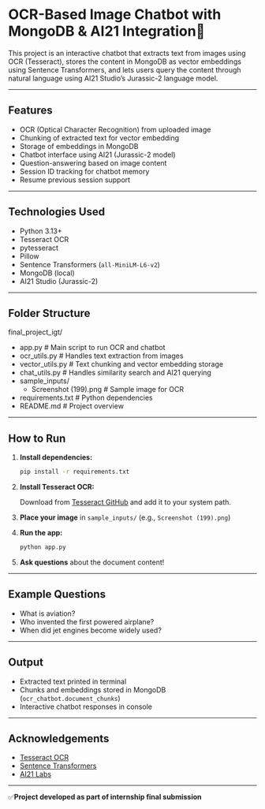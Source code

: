 # OCR-Based Image Chatbot with MongoDB & AI21 Integration🤖

This project is an interactive chatbot that extracts text from images using OCR (Tesseract), stores the content in MongoDB as vector embeddings using Sentence Transformers, and lets users query the content through natural language using AI21 Studio’s Jurassic-2 language model.

---

## Features

- OCR (Optical Character Recognition) from uploaded image  
- Chunking of extracted text for vector embedding  
- Storage of embeddings in MongoDB  
- Chatbot interface using AI21 (Jurassic-2 model)  
- Question-answering based on image content  
- Session ID tracking for chatbot memory  
- Resume previous session support

---

## Technologies Used

- Python 3.13+
- Tesseract OCR  
- pytesseract  
- Pillow  
- Sentence Transformers (`all-MiniLM-L6-v2`)  
- MongoDB (local)  
- AI21 Studio (Jurassic-2)

---

## Folder Structure

final_project_igt/
- app.py # Main script to run OCR and chatbot
- ocr_utils.py # Handles text extraction from images
- vector_utils.py # Text chunking and vector embedding storage
- chat_utils.py # Handles similarity search and AI21 querying
- sample_inputs/ 
  - Screenshot (199).png # Sample image for OCR
- requirements.txt # Python dependencies
- README.md # Project overview


---

## How to Run

1. **Install dependencies:**

    ```bash
    pip install -r requirements.txt
    ```

2. **Install Tesseract OCR:**

    Download from [Tesseract GitHub](https://github.com/tesseract-ocr/tesseract) and add it to your system path.

3. **Place your image** in `sample_inputs/` (e.g., `Screenshot (199).png`)

4. **Run the app:**

    ```bash
    python app.py
    ```

5. **Ask questions** about the document content!

---

## Example Questions

- What is aviation?
- Who invented the first powered airplane?
- When did jet engines become widely used?

---

## Output

- Extracted text printed in terminal  
- Chunks and embeddings stored in MongoDB (`ocr_chatbot.document_chunks`)  
- Interactive chatbot responses in console  

---

## Acknowledgements

- [Tesseract OCR](https://github.com/tesseract-ocr/tesseract)
- [Sentence Transformers](https://www.sbert.net/)
- [AI21 Labs](https://www.ai21.com/)

---

✅**Project developed as part of internship final submission**  